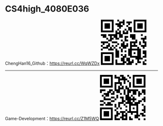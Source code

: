 # CS4high_4080E036

ChengHan16_Github：https://reurl.cc/WqWZDx
![ChengHan16_Github](https://github.com/ChengHan16/Cs4high_4080E036/blob/master/image/ChengHan16.png)

---

Game-Development：https://reurl.cc/Z1M5WQ
![Game-Development](https://github.com/ChengHan16/Cs4high_4080E036/blob/master/image/Game-Development.png)
